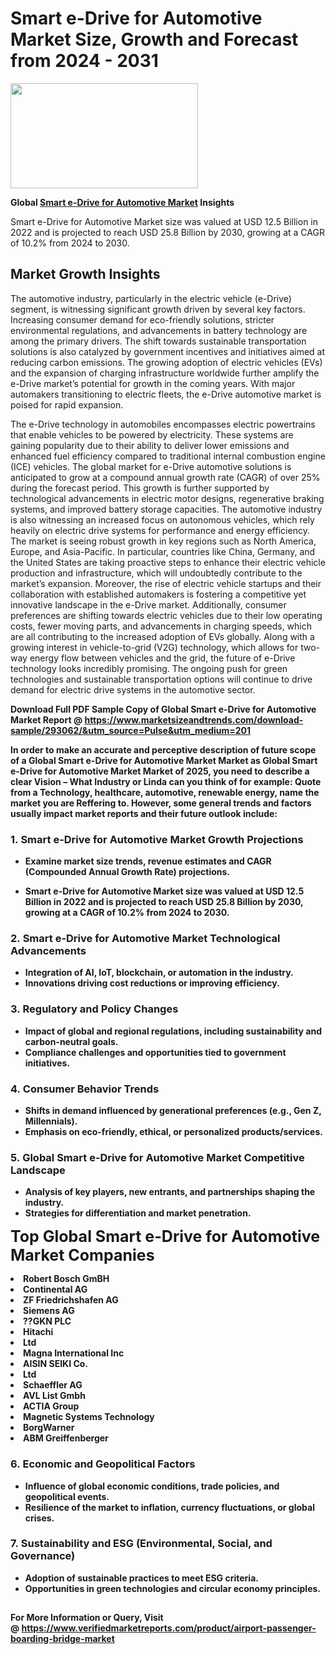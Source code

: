 <H1>Smart e-Drive for Automotive Market Size, Growth and Forecast from 2024 - 2031</H1><img class="aligncenter size-medium wp-image-584254" src="https://thirdeyenews.in/wp-content/uploads/2024/09/Global-Market-Research-300x168.jpeg" alt="" width="300" height="168" /><p><strong>Global&nbsp;<a href="https://www.marketsizeandtrends.com/download-sample/293062/&amp;utm_source=Pulse&amp;utm_medium=201">Smart e-Drive for Automotive Market</a> Insights</strong></p><p>Smart e-Drive for Automotive Market size was valued at USD 12.5 Billion in 2022 and is projected to reach USD 25.8 Billion by 2030, growing at a CAGR of 10.2% from 2024 to 2030.</p><p><h2>Market Growth Insights</h2> <p>The automotive industry, particularly in the electric vehicle (e-Drive) segment, is witnessing significant growth driven by several key factors. Increasing consumer demand for eco-friendly solutions, stricter environmental regulations, and advancements in battery technology are among the primary drivers. The shift towards sustainable transportation solutions is also catalyzed by government incentives and initiatives aimed at reducing carbon emissions. The growing adoption of electric vehicles (EVs) and the expansion of charging infrastructure worldwide further amplify the e-Drive market’s potential for growth in the coming years. With major automakers transitioning to electric fleets, the e-Drive automotive market is poised for rapid expansion.</p> <p><strong></strong></p> <p>The e-Drive technology in automobiles encompasses electric powertrains that enable vehicles to be powered by electricity. These systems are gaining popularity due to their ability to deliver lower emissions and enhanced fuel efficiency compared to traditional internal combustion engine (ICE) vehicles. The global market for e-Drive automotive solutions is anticipated to grow at a compound annual growth rate (CAGR) of over 25% during the forecast period. This growth is further supported by technological advancements in electric motor designs, regenerative braking systems, and improved battery storage capacities. The automotive industry is also witnessing an increased focus on autonomous vehicles, which rely heavily on electric drive systems for performance and energy efficiency. The market is seeing robust growth in key regions such as North America, Europe, and Asia-Pacific. In particular, countries like China, Germany, and the United States are taking proactive steps to enhance their electric vehicle production and infrastructure, which will undoubtedly contribute to the market’s expansion. Moreover, the rise of electric vehicle startups and their collaboration with established automakers is fostering a competitive yet innovative landscape in the e-Drive market. Additionally, consumer preferences are shifting towards electric vehicles due to their low operating costs, fewer moving parts, and advancements in charging speeds, which are all contributing to the increased adoption of EVs globally. Along with a growing interest in vehicle-to-grid (V2G) technology, which allows for two-way energy flow between vehicles and the grid, the future of e-Drive technology looks incredibly promising. The ongoing push for green technologies and sustainable transportation options will continue to drive demand for electric drive systems in the automotive sector. <p><strong></p><p><span class=""><strong>Download Full PDF Sample Copy of Global Smart e-Drive for Automotive Market Report</strong> @ <a href="https://www.marketsizeandtrends.com/download-sample/293062/&amp;utm_source=Pulse&amp;utm_medium=201" target="_blank">https://www.marketsizeandtrends.com/download-sample/293062/&amp;utm_source=Pulse&amp;utm_medium=201</a></span></p><p>In order to make an accurate and perceptive description of future scope of a Global&nbsp;Smart e-Drive for Automotive Market Market as Global&nbsp;Smart e-Drive for Automotive Market Market of 2025, you need to describe a clear Vision &ndash; What Industry or Linda can you think of for example: Quote from a Technology, healthcare, automotive, renewable energy, name the market you are Reffering to. However, some general trends and factors usually impact market reports and their future outlook include:</p><h3>1.&nbsp;<strong>Smart e-Drive for Automotive Market Growth Projections</strong></h3><ul><li>Examine market size trends, revenue estimates and CAGR (Compounded Annual Growth Rate) projections.</li><li><p>Smart e-Drive for Automotive Market size was valued at USD 12.5 Billion in 2022 and is projected to reach USD 25.8 Billion by 2030, growing at a CAGR of 10.2% from 2024 to 2030.</p></li></ul><h3>2.&nbsp;<strong>Smart e-Drive for Automotive Market Technological Advancements</strong></h3><ul><li>Integration of AI, IoT, blockchain, or automation in the industry.</li><li>Innovations driving cost reductions or improving efficiency.</li></ul><h3>3.&nbsp;<strong>Regulatory and Policy Changes</strong></h3><ul><li>Impact of global and regional regulations, including sustainability and carbon-neutral goals.</li><li>Compliance challenges and opportunities tied to government initiatives.</li></ul><h3>4.&nbsp;<strong>Consumer Behavior Trends</strong></h3><ul><li>Shifts in demand influenced by generational preferences (e.g., Gen Z, Millennials).</li><li>Emphasis on eco-friendly, ethical, or personalized products/services.</li></ul><h3>5.&nbsp;<strong>Global Smart e-Drive for Automotive Market Competitive Landscape</strong></h3><ul><li>Analysis of key players, new entrants, and partnerships shaping the industry.</li><li>Strategies for differentiation and market penetration.</li></ul><p data-pm-slice="1 1 []"><span style="color: inherit; font-family: inherit; font-size: 25px;">Top Global Smart e-Drive for Automotive Market Companies</span></p><div class="" data-test-id=""><p><li>Robert Bosch GmBH</li><li> Continental AG</li><li> ZF Friedrichshafen AG</li><li> Siemens AG</li><li> ??GKN PLC</li><li> Hitachi</li><li>Ltd</li><li> Magna International Inc</li><li> AISIN SEIKI Co.</li><li>Ltd</li><li> Schaeffler AG</li><li> AVL List Gmbh</li><li> ACTIA Group</li><li> Magnetic Systems Technology</li><li> BorgWarner</li><li> ABM Greiffenberger</li></p></div><h3>6.&nbsp;<strong>Economic and Geopolitical Factors</strong></h3><ul><li>Influence of global economic conditions, trade policies, and geopolitical events.</li><li>Resilience of the market to inflation, currency fluctuations, or global crises.</li></ul><h3>7.&nbsp;<strong>Sustainability and ESG (Environmental, Social, and Governance)</strong></h3><ul><li>Adoption of sustainable practices to meet ESG criteria.</li><li>Opportunities in green technologies and circular economy principles.</li></ul><h2><strong style="font-size: 14px;">For More Information or Query, Visit @&nbsp;</strong><a style="background-color: #ffffff; font-size: 14px;" href="https://www.marketsizeandtrends.com/report/smart-e-drive-for-automotive-market/" target="_blank">https://www.verifiedmarketreports.com/product/airport-passenger-boarding-bridge-market</a></h2>
